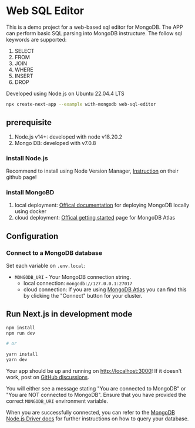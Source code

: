 # Web SQL Editor

This is a demo project for a web-based sql editor for MongoDB. The APP can perform basic SQL parsing into MongoDB instructure. The follow sql keywords are supported: 
1. SELECT
2. FROM
3. JOIN
4. WHERE
5. INSERT
6. DROP

Developed using Node.js on Ubuntu 22.04.4 LTS

```bash
npx create-next-app --example with-mongodb web-sql-editor
```

## prerequisite

1. Node.js v14+: developed with node v18.20.2
2. Mongo DB: developed with v7.0.8

### install Node.js

Recommend to install using Node Version Manager, [Instruction](https://github.com/nvm-sh/nvm) on their github page! 

### install MongoBD

1. local deployment: [Offical documentation](https://www.mongodb.com/docs/manual/tutorial/install-mongodb-community-with-docker/) for deploying MongoDB locally using docker
2. cloud deployment: [Offical getting started](https://www.mongodb.com/docs/atlas/getting-started/) page for MongoDB Atlas

## Configuration

### Connect to a MongoDB database

Set each variable on `.env.local`:

- `MONGODB_URI` - Your MongoDB connection string. 
  - local connection: `mongodb://127.0.0.1:27017`
  - cloud connection: If you are using [MongoDB Atlas](https://mongodb.com/atlas) you can find this by clicking the "Connect" button for your cluster.

## Run Next.js in development mode

```bash
npm install
npm run dev

# or

yarn install
yarn dev
```

Your app should be up and running on [http://localhost:3000](http://localhost:3000)! If it doesn't work, post on [GitHub discussions](https://github.com/vercel/next.js/discussions).

You will either see a message stating "You are connected to MongoDB" or "You are NOT connected to MongoDB". Ensure that you have provided the correct `MONGODB_URI` environment variable.

When you are successfully connected, you can refer to the [MongoDB Node.js Driver docs](https://mongodb.github.io/node-mongodb-native/3.4/tutorials/collections/) for further instructions on how to query your database.